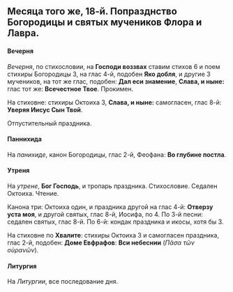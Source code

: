 
## Месяца того же, 18-й. Попразднство Богородицы и святых мучеников Флора и Лавра.

#### Вечерня

*Вечерня*, по стихословии, на **Господи воззвах** ставим стихов 6 и поем
стихиры Богородицы 3, на глас 4-й, подобен **Яко добля**, и другие 3 мучеников,
на тот же глас, подобен: **Дал еси знамение**, **Слава, и ныне:** 
глас тот же: **Всечестное Твое**. Прокимен.

На стиховне: стихиры Октоиха 3, **Слава, и ныне:** самогласен, глас 8-й: 
**Уверяя Иисус Сын Твой**.

Отпустительный праздника.

#### Паннихида

На *панихиде*, канон Богородицы, глас 2-й, Феофана: **Во глубине постла**.

#### Утреня

На *утрене*, **Бог Господь**, и тропарь праздника. 
Стихословие. Седален Октоиха. Чтение.

Канона три: Октоиха один, и праздника другой на глас 4-й: **Отверзу уста моя**, 
и другой святых, глас 8-й, Иосифа, по 4. 
По 3-й песни: седален святых, глас 8-й. 
По 6-й: кондак праздника и икосы, хотя бы 3.

На стиховне по **Хвалите**: стихиры Октоиха 3 и самогласен праздника, 
глас 2-й, подобен: **Доме Евфрафов**: **Вси небеснии** (*Πᾶσα τῶν οὐρανῶν*).
 
#### Литургия

На *Литургии*, все последование дня.
